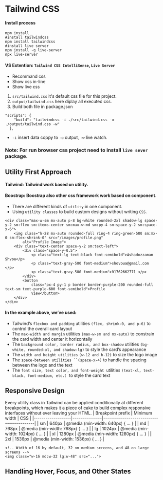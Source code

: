 # Tailwind CSS
#### Install process
```
npm install
#install tailwindcss
npm install tailwindcss
#install live server
npm install -g live-server
npx live-server

```
#### VS Extention: `Tailwind CSS IntelliSense`, `Live Server`
- Recommand css
- Show css in-line
- Show live css

1. `src/tailwind.css` it's default css file for this project.
2. `output/tailwind.css` here diplay all executed css.
3. Build both file in package.json

```
"scripts": {
    "build": "tailwindcss -i ./src/tailwind.css -o ./output/tailwind.css -w"
  },
```
- `-i` insert data coppy to `-o` output, `-w` live watch.

### Note: For run browser css project need to install `live sever` package.

## Utility First Approach

#### Tailwind: Tailwind work based on utility.
#### Boostrap: Boostrap also other css framework work based on component.

- There are different kinds of `utility` in one component.
- Using `utility classes` to build custom designs without writing `CSS`.
````
<div class="max-w-sm mx-auto p-8 bg-white rounded-2xl shadow-lg space-y-2 sm:flex sm:items-center sm:max-w-md sm:py-4 sm:space-y-2 sm:space-x-6">
    <img class="h-28 mx-auto rounded-full ring-4 ring-green-500 sm:mx-0 sm:flex-shrink-0" src="/images/profile.png"
        alt="Profile Image">
    <div class="text-center space-y-2 sm:text-left">
        <div class="space-y-0.5">
            <p class="text-lg text-black font-semibold">Ashadozzaman Shvou</p>
            <p class="text-gray-500 font-medium">shovoua@gmail.com </p>
            <p class="text-gray-500 font-medium">01762662771 </p>
        </div>
        <button
            class="px-4 py-1 p border border-purple-200 rounded-full text-sm text-purple-600 font-semibold">Profile
            View</button>
    </div>
</div>

````
#### In the example above, we’ve used:

- Tailwind’s `flexbox and padding` utilities `(flex, shrink-0, and p-6)` to control the overall card layout
- The `max-width and margin` utilities `(max-w-sm and mx-auto)` to constrain the card width and center it horizontally
- The `background color, border radius, and box-shadow` utilities `(bg-white, rounded-xl, and shadow-lg)` to style the card’s appearance
- The `width and height utilities` `(w-12 and h-12)` to size the logo image
- The `space-between utilities ``(space-x-4)` to handle the spacing between the logo and the text
- The `font size, text color, and font-weight `utilities `(text-xl, text-black, font-medium, etc.) `to style the card text

## Responsive Design
Every utility class in Tailwind can be applied conditionally at different breakpoints, which makes it a piece of cake to build complex responsive interfaces without ever leaving your HTML.
| Breakpoint prefix | Minimum width | CSS                                       |
|-------------------|---------------|-------------------------------------------|
| sm                | 640px         | @media (min-width: 640px) { ... }         |
| md                | 768px         | @media (min-width: 768px) { ... }         |
| lg                | 1024px        | @media (min-width: 1024px) { ... }        |
| xl                | 1280px        | @media (min-width: 1280px) { ... }        |
| 2xl               | 1536px        | @media (min-width: 1536px) { ... }        |

``````
<!-- Width of 16 by default, 32 on medium screens, and 48 on large screens -->
<img class="w-16 md:w-32 lg:w-48" src="...">
``````

## Handling Hover, Focus, and Other States
